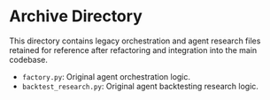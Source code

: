 # Archive Directory

This directory contains legacy orchestration and agent research files retained for reference after refactoring and integration into the main codebase.

- `factory.py`: Original agent orchestration logic.
- `backtest_research.py`: Original agent backtesting research logic.
